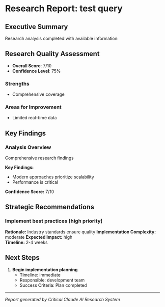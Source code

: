 # Research Report: test query

## Executive Summary
Research analysis completed with available information

## Research Quality Assessment
- **Overall Score**: 7/10
- **Confidence Level**: 75%

### Strengths
- Comprehensive coverage

### Areas for Improvement
- Limited real-time data

## Key Findings


### Analysis Overview
Comprehensive research findings

**Key Findings:**
- Modern approaches prioritize scalability
- Performance is critical

**Confidence Score:** 7/10


## Strategic Recommendations


### Implement best practices (high priority)
**Rationale:** Industry standards ensure quality
**Implementation Complexity:** moderate
**Expected Impact:** high  
**Timeline:** 2-4 weeks


## Next Steps

1. **Begin implementation planning**
   - Timeline: immediate
   - Responsible: development team
   - Success Criteria: Plan completed

---
*Report generated by Critical Claude AI Research System*
